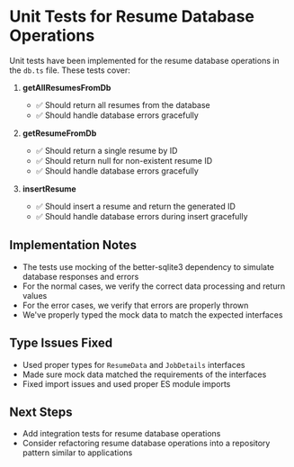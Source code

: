 # Unit Tests for Resume Database Operations

Unit tests have been implemented for the resume database operations in the `db.ts` file. These tests cover:

1. **getAllResumesFromDb**
   - ✅ Should return all resumes from the database
   - ✅ Should handle database errors gracefully

2. **getResumeFromDb**
   - ✅ Should return a single resume by ID
   - ✅ Should return null for non-existent resume ID
   - ✅ Should handle database errors gracefully

3. **insertResume**
   - ✅ Should insert a resume and return the generated ID
   - ✅ Should handle database errors during insert gracefully

## Implementation Notes

- The tests use mocking of the better-sqlite3 dependency to simulate database responses and errors
- For the normal cases, we verify the correct data processing and return values
- For the error cases, we verify that errors are properly thrown
- We've properly typed the mock data to match the expected interfaces

## Type Issues Fixed

- Used proper types for `ResumeData` and `JobDetails` interfaces
- Made sure mock data matched the requirements of the interfaces
- Fixed import issues and used proper ES module imports

## Next Steps

- Add integration tests for resume database operations
- Consider refactoring resume database operations into a repository pattern similar to applications
